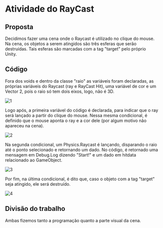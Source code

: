<h1>Atividade do RayCast</h1>

<h2>Proposta</h2>
<p>Decidimos fazer uma cena onde o Raycast é utilizado no clique do mouse. Na cena, os objetos a serem atingidos são três esferas que serão destruídas. Tais esferas são marcadas com a tag "target" pelo próprio Unity. </p>

<h2>Código</h2>
<p>Fora dos voids e dentro da classe "raio" as variáveis foram declaradas, as próprias variáveis do Raycast (ray e RayCast Hit), uma variável de cor e um Vector 2, pois o raio só tem dois eixos, logo, não é 3D.</p>

![1](https://github.com/user-attachments/assets/a6e88a72-100e-4f6f-8d6b-2e4ba681acb1)

<p>Logo após, a primeira variável do código é declarada, para indicar que o ray será lançado a partir do clique do mouse. Nessa mesma condicional, é definido que o mouse aponta o ray e a cor dele (por algum motivo não apareceu na cena).</p>

![2](https://github.com/user-attachments/assets/8c468a10-0c92-4d19-8db9-ee42547fffc0)

<p>Na segunda condicional, um Physics.Raycast é lançando, disparando o raio até o ponto selecionado e retornando um dado. No código, é retornado uma mensagem em Debug.Log dizendo "Start!" e um dado em hitdata relacionado ao GameObject.</p>

![3](https://github.com/user-attachments/assets/62457a65-98d5-44b3-9b91-0e67091274ec)

<p>Por fim, na última condicional, é dito que, caso o objeto com a tag "target" seja atingido, ele será destruído.</p>

![4](https://github.com/user-attachments/assets/559017ae-cc59-4c90-b1a4-3f6845dc3cdb)

<h2>Divisão do trabalho</h2>
<p>Ambas fizemos tanto a programação quanto a parte visual da cena.</p>


